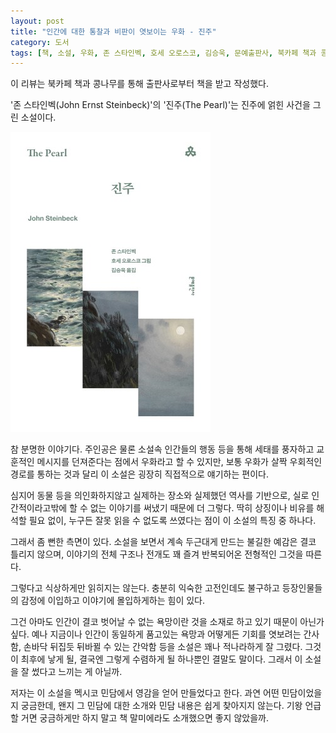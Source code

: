 ```yaml
---
layout: post
title: "인간에 대한 통찰과 비판이 엿보이는 우화 - 진주"
category: 도서
tags: [책, 소설, 우화, 존 스타인벡, 호세 오로스코, 김승욱, 문예출판사, 북카페 책과 콩나무, 서평]
---
```


<div class="ftc-ad-notice">
이 리뷰는 북카페 책과 콩나무를 통해 출판사로부터 책을 받고 작성했다.
</div>



'존 스타인벡(John Ernst Steinbeck)'의
'진주(The Pearl)'는
진주에 얽힌 사건을 그린 소설이다.

![표지](/images/book/the-pearl-1947-book.jpg)

참 분명한 이야기다.
주인공은 물론 소설속 인간들의 행동 등을 통해 세태를 풍자하고 교훈적인 메시지를 던져준다는 점에서 우화라고 할 수 있지만,
보통 우화가 살짝 우회적인 경로를 통하는 것과 달리
이 소설은 굉장히 직접적으로 얘기하는 편이다.

심지어 동물 등을 의인화하지않고
실제하는 장소와 실제했던 역사를 기반으로,
실로 인간적이라고밖에 할 수 없는 이야기를 써냈기 때문에 더 그렇다.
딱히 상징이나 비유를 해석할 필요 없이,
누구든 잘못 읽을 수 없도록 쓰였다는 점이 이 소설의 특징 중 하나다.

그래서 좀 뻔한 측면이 있다.
소설을 보면서 계속 두근대게 만드는 불길한 예감은 결코 틀리지 않으며,
이야기의 전체 구조나 전개도 꽤 즐겨 반복되어온 전형적인 그것을 따른다.

그렇다고 식상하게만 읽히지는 않는다.
충분히 익숙한 고전인데도 불구하고
등장인물들의 감정에 이입하고 이야기에 몰입하게하는 힘이 있다.

그건 아마도 인간이 결코 벗어날 수 없는 욕망이란 것을 소재로 하고 있기 때문이 아닌가 싶다.
예나 지금이나 인간이 동일하게 품고있는 욕망과 어떻게든 기회를 엿보려는 간사함,
손바닥 뒤집듯 뒤바뀔 수 있는 간악함 등을
소설은 꽤나 적나라하게 잘 그렸다.
그것이 최후에 낳게 될, 결국엔 그렇게 수렴하게 될 하나뿐인 결말도 말이다.
그래서 이 소설을 잘 썼다고 느끼는 게 아닐까.

저자는 이 소설을 멕시코 민담에서 영감을 얻어 만들었다고 한다.
과연 어떤 민담이었을지 궁금한데,
왠지 그 민담에 대한 소개와 민담 내용은 쉽게 찾아지지 않는다.
기왕 언급할 거면 궁금하게만 하지 말고 책 말미에라도 소개했으면 좋지 않았을까.
